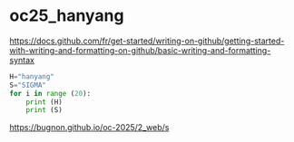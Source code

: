 # oc25_hanyang

https://docs.github.com/fr/get-started/writing-on-github/getting-started-with-writing-and-formatting-on-github/basic-writing-and-formatting-syntax
```python
H="hanyang"
S="SIGMA"
for i in range (20):
    print (H)
    print (S)
```
https://bugnon.github.io/oc-2025/2_web/s